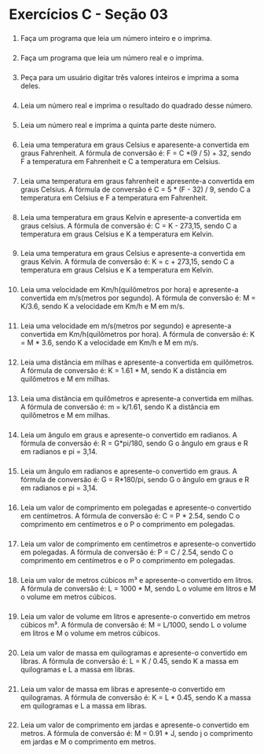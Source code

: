 # Exercícios C - Seção 03

###
1. Faça um programa que leia um número inteiro e o imprima.
###
2. Faça um programa que leia um número real e o imprima.
###
3. Peça para um usuário digitar três valores inteiros e imprima a soma deles.
###
4. Leia um número real e imprima o resultado do quadrado desse número.
###
5. Leia um número real e imprima a quinta parte deste número.
###
6. Leia uma temperatura em graus Celsius e aparesente-a convertida em graus Fahrenheit.
A fórmula de conversão é: F = C *(9 / 5) + 32, sendo F a temperatura em Fahrenheit e C a temperatura em Celsius.
###
7. Leia uma temperatura em graus fahrenheit e apresente-a convertida em graus Celsius. A fórmula de conversão é C = 5 * (F - 32) / 9, sendo C a temperatura em Celsius e F a temperatura em Fahrenheit.
###
8. Leia uma temperatura em graus Kelvin e apresente-a convertida em graus celsius. A fórmula de conversão é: C = K - 273,15, sendo C a temperatura em graus Celsius e K a temperatura em Kelvin.
###
9. Leia uma temperatura em graus Celsius e apresente-a convertida em graus Kelvin. A fórmula de conversão é: K = c + 273,15, sendo C a temperatura em graus Celsius e K a temperatura em Kelvin.
###
10. Leia uma velocidade em Km/h(quilômetros por hora) e apresente-a convertida em m/s(metros por segundo). A fórmula de conversão é: M = K/3.6, sendo K a velocidade em Km/h e M em m/s.
###
11. Leia uma velocidade em m/s(metros por segundo) e apresente-a convertida em Km/h(quilômetros por hora). A fórmula de conversão é: K = M * 3.6, sendo K a velocidade em Km/h e M em m/s.
###
12. Leia uma distância em milhas e apresente-a convertida em quilômetros. A fórmula de conversão é: K = 1.61 * M, sendo K a distância em quilômetros e M em milhas.
###
13. Leia uma distância em quilômetros e apresente-a convertida em milhas. A fórmula de conversão é: m = k/1.61, sendo K a distância em quilômetros e M em milhas.
###
14. Leia um ângulo em graus e apresente-o convertido em radianos. A fórmula de conversão é: R = G*pi/180, sendo G o ângulo em graus e R em radianos e pi = 3,14.
###
15. Leia um ângulo em radianos e apresente-o convertido em graus. A fórmula de conversão é: G = R*180/pi, sendo G o ângulo em graus e R em radianos e pi = 3,14.
###
16. Leia um valor de comprimento em polegadas e apresente-o convertido em centímetros. A fórmula de conversão é: C = P * 2.54, sendo C o comprimento em centímetros e o P o comprimento em polegadas.     
###
17. Leia um valor de comprimento em centímetros e apresente-o convertido em polegadas. A fórmula de conversão é: P = C / 2.54, sendo C o comprimento em centímetros e o P o comprimento em polegadas.     
###
18. Leia um valor de metros cúbicos m³ e apresente-o convertido em litros. A fórmula de conversão é: L = 1000 * M, sendo L o volume em litros e M o volume em metros cúbicos. 
###
19. Leia um valor de volume em litros e apresente-o convertido em metros cúbicos m³. A fórmula de conversão é: M = L/1000, sendo L o volume em litros e M o volume em metros cúbicos.
###
20. Leia um valor de massa em quilogramas e apresente-o convertido em libras. A fórmula de conversão é: L = K / 0.45, sendo K a massa em quilogramas e L a massa em libras.
###
21. Leia um valor de massa em libras e apresente-o convertido em quilogramas. A fórmula de conversão é: K = L * 0.45, sendo K a massa em quilogramas e L a massa em libras.
###
22. Leia um valor de comprimento em jardas e apresente-o convertido em metros. A fórmula de conversão é: M = 0.91 * J, sendo j o comprimento em jardas e M o comprimento em metros.
